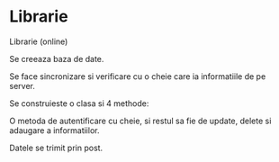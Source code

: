 # Librarie
Librarie (online)

Se creeaza baza de date.

Se face sincronizare si  verificare cu o cheie care ia informatiile de pe server.

Se construieste o clasa si 4 methode:

O  metoda de autentificare cu cheie, si restul sa fie de update, delete si adaugare a informatiilor.

Datele se trimit prin post.
